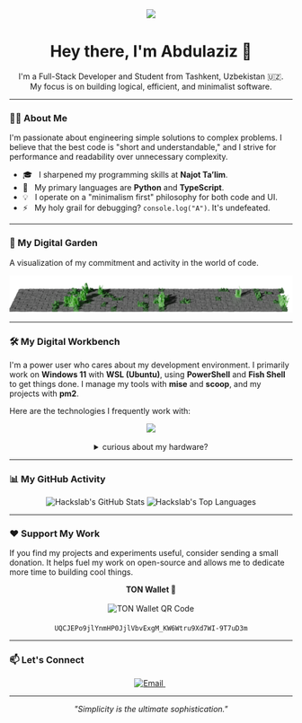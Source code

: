 <div id="header" align="center">
  <img src="https://media.giphy.com/media/M9gbBd9nbDrOTu1Mqx/giphy.gif" width="100"/>
  <h1>
    Hey there, I'm Abdulaziz 👋
  </h1>
  <p>
    I'm a Full-Stack Developer and Student from Tashkent, Uzbekistan 🇺🇿.
    <br/>
    My focus is on building logical, efficient, and minimalist software.
  </p>
</div>

---

### 👨‍💻 About Me

I'm passionate about engineering simple solutions to complex problems. I believe that the best code is "short and understandable," and I strive for performance and readability over unnecessary complexity.

-   🎓 &nbsp; I sharpened my programming skills at **Najot Ta’lim**.
-   🧠 &nbsp; My primary languages are **Python** and **TypeScript**.
-   💡 &nbsp; I operate on a "minimalism first" philosophy for both code and UI.
-   ⚡ &nbsp; My holy grail for debugging? `console.log("A")`. It's undefeated.

---

### 🌱 My Digital Garden

A visualization of my commitment and activity in the world of code.

<p align="center">
  <a href="https://github.com/hackslab">
    <img src="https://raw.githubusercontent.com/hackslab/hackslab/refs/heads/output/output.png" alt="My GitHub Contribution Graph" width="960"/>
  </a>
</p>

---

### 🛠️ My Digital Workbench

I'm a power user who cares about my development environment. I primarily work on **Windows 11** with **WSL (Ubuntu)**, using **PowerShell** and **Fish Shell** to get things done. I manage my tools with **mise** and **scoop**, and my projects with **pm2**.

Here are the technologies I frequently work with:
<p align="center">
  <!-- Customize your icons by visiting https://skillicons.dev and generating a new URL -->
  <a href="https://skillicons.dev">
    <img src="https://skillicons.dev/icons?i=python,ts,react,nextjs,nodejs,nestjs,express,mongodb,postgres,mysql,sqlite,git,bash,vscode&perline=7" />
  </a>
</p>

<details align="center">
  <summary> curious about my hardware?</summary>
  <br/>
  <table>
    <tr>
      <td><strong>💻 Laptop</strong></td>
      <td>ASUS TUF Gaming F15 (i7-13620H, RTX 4060, 64GB RAM)</td>
    </tr>
    <tr>
      <td><strong>⌨️ Keyboard</strong></td>
      <td>AULA F75</td>
    </tr>
    <tr>
      <td><strong>🖱️ Mouse</strong></td>
      <td>AULA SC580</td>
    </tr>
  </table>
</details>

---

### 📊 My GitHub Activity

<p align="center">
  <!-- You can change the theme by replacing `tokyonight` with another theme -->
  <img height="180em" src="https://github-readme-stats.vercel.app/api?username=hackslab&show_icons=true&theme=tokyonight&hide_border=true&include_all_commits=true&count_private=true" alt="Hackslab's GitHub Stats"/>
  <img height="180em" src="https://github-readme-stats.vercel.app/api/top-langs/?username=hackslab&layout=compact&theme=tokyonight&hide_border=true" alt="Hackslab's Top Languages"/>
</p>

---

### ❤️ Support My Work

If you find my projects and experiments useful, consider sending a small donation. It helps fuel my work on open-source and allows me to dedicate more time to building cool things.

<p align="center">
  <strong>TON Wallet 💎</strong>
  <br/><br/>
  <img src="https://api.qrserver.com/v1/create-qr-code/?size=120x120&data=ton://transfer/UQCJEPo9jlYnmHP0JjlVbvExgM_KW6Wtru9Xd7WI-9T7uD3m" alt="TON Wallet QR Code"/>
  <br/><br/>
  <code style="user-select: all;">UQCJEPo9jlYnmHP0JjlVbvExgM_KW6Wtru9Xd7WI-9T7uD3m</code>
</p>


---

### 📫 Let's Connect

<p align="center">
  <a href="mailto:n.abdulaziz0207@gmail.com">
    <img src="https://img.shields.io/badge/Gmail-D14836?style=for-the-badge&logo=gmail&logoColor=white" alt="Email"/>
  </a>
  &nbsp;
  <!-- <a href="https://linkedin.com/in/your-username" target="_blank">
    <img src="https://img.shields.io/badge/LinkedIn-0077B5?style=for-the-badge&logo=linkedin&logoColor=white" alt="LinkedIn"/>
  </a> -->
</p>

---

<p align="center">
  <i>"Simplicity is the ultimate sophistication."</i>
</p>
